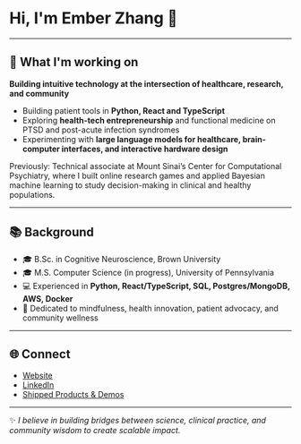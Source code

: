 # Hi, I'm Ember Zhang 👋

---

## 🚀 What I'm working on

**Building intuitive technology at the intersection of healthcare, research, and community**  

- Building patient tools in **Python, React and TypeScript**  
- Exploring **health-tech entrepreneurship** and functional medicine on PTSD and post-acute infection syndromes
- Experimenting with **large language models for healthcare, brain-computer interfaces, and interactive hardware design**

Previously: Technical associate at Mount Sinai’s Center for Computational Psychiatry, where I built online research games and applied Bayesian machine learning to study decision-making in clinical and healthy populations.

---

## 📚 Background
- 🎓 B.Sc. in Cognitive Neuroscience, Brown University  
- 🎓 M.S. Computer Science (in progress), University of Pennsylvania
- 💻 Experienced in **Python, React/TypeScript, SQL, Postgres/MongoDB, AWS, Docker**  
- 🧘 Dedicated to mindfulness, health innovation, patient advocacy, and community wellness

---

## 🌐 Connect
- [Website](https://emberzhang.com)  
- [LinkedIn](https://linkedin.com/in/emberzhang)  
- [Shipped Products & Demos](https://emberlzhang.github.io)

---

✨ *I believe in building bridges between science, clinical practice, and community wisdom to create scalable impact.*
